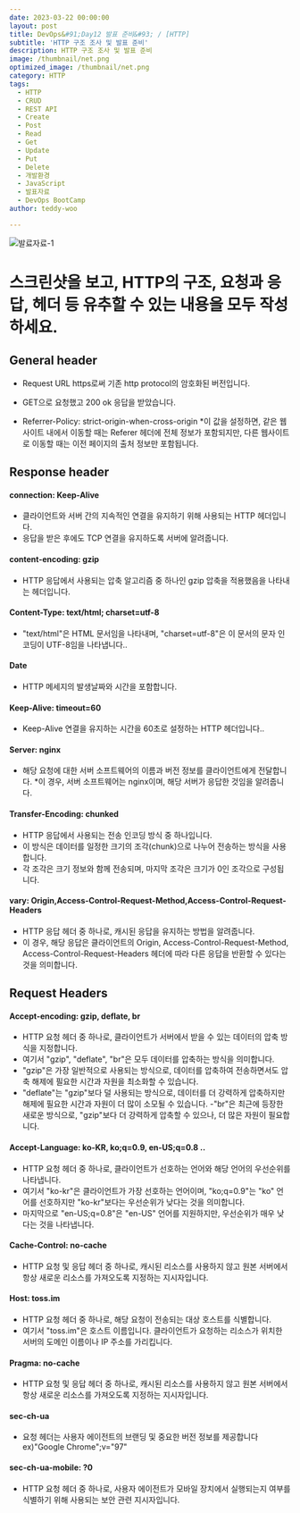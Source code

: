 ```yaml
---
date: 2023-03-22 00:00:00
layout: post
title: DevOps&#91;Day12 발표 준비&#93; / [HTTP]
subtitle: 'HTTP 구조 조사 및 발표 준비'
description: HTTP 구조 조사 및 발표 준비
image: /thumbnail/net.png
optimized_image: /thumbnail/net.png
category: HTTP
tags:
  - HTTP
  - CRUD
  - REST API
  - Create
  - Post
  - Read
  - Get
  - Update
  - Put
  - Delete
  - 개발환경
  - JavaScript
  - 발표자료
  - DevOps BootCamp
author: teddy-woo

---
```


![발료자료-1](https://velog.velcdn.com/images/dnehgus6975/post/7f7702ec-6e1d-49c1-9be1-6b0e45058d9d/image.png)
# 스크린샷을 보고, HTTP의 구조, 요청과 응답, 헤더 등 유추할 수 있는 내용을 모두 작성하세요.

## General header
- Request URL
https로써 기존 http protocol의 암호화된 버전입니다.

- GET으로 요청했고 200 ok 응답을 받았습니다.

- Referrer-Policy: strict-origin-when-cross-origin
*이 값을 설정하면, 같은 웹사이트 내에서 이동할 때는 Referer 헤더에 전체 정보가 포함되지만, 다른 웹사이트로 이동할 때는 이전 페이지의 출처 정보만 포함됩니다.

## Response header
#### connection: Keep-Alive
- 클라이언트와 서버 간의 지속적인 연결을 유지하기 위해 사용되는 HTTP 헤더입니다.
- 응답을 받은 후에도 TCP 연결을 유지하도록 서버에 알려줍니다.

#### content-encoding: gzip
- HTTP 응답에서 사용되는 압축 알고리즘 중 하나인 gzip 압축을 적용했음을 나타내는 헤더입니다. 

#### Content-Type: text/html; charset=utf-8
- "text/html"은 HTML 문서임을 나타내며, "charset=utf-8"은 이 문서의 문자 인코딩이 UTF-8임을 나타냅니다..

#### Date
- HTTP 메세지의 발생날짜와 시간을 포함합니다.

#### Keep-Alive: timeout=60
- Keep-Alive 연결을 유지하는 시간을 60초로 설정하는 HTTP 헤더입니다..

#### Server: nginx
- 해당 요청에 대한 서버 소프트웨어의 이름과 버전 정보를 클라이언트에게 전달합니다. 
*이 경우, 서버 소프트웨어는 nginx이며, 해당 서버가 응답한 것임을 알려줍니다.

#### Transfer-Encoding: chunked
- HTTP 응답에서 사용되는 전송 인코딩 방식 중 하나입니다. 
- 이 방식은 데이터를 일정한 크기의 조각(chunk)으로 나누어 전송하는 방식을 사용합니다. 
- 각 조각은 크기 정보와 함께 전송되며, 마지막 조각은 크기가 0인 조각으로 구성됩니다.

#### vary: Origin,Access-Control-Request-Method,Access-Control-Request-Headers
- HTTP 응답 헤더 중 하나로, 캐시된 응답을 유지하는 방법을 알려줍니다.
- 이 경우, 해당 응답은 클라이언트의 Origin, Access-Control-Request-Method, 
Access-Control-Request-Headers 헤더에 따라 다른 응답을 반환할 수 있다는 것을 의미합니다.

## Request Headers


#### Accept-encoding: gzip, deflate, br
- HTTP 요청 헤더 중 하나로, 클라이언트가 서버에서 받을 수 있는 데이터의 압축 방식을 지정합니다.
- 여기서 "gzip", "deflate", "br"은 모두 데이터를 압축하는 방식을 의미합니다.
-  "gzip"은 가장 일반적으로 사용되는 방식으로, 데이터를 압축하여 전송하면서도 압축 해제에 필요한 시간과 자원을 최소화할 수 있습니다.
- "deflate"는 "gzip"보다 덜 사용되는 방식으로, 데이터를 더 강력하게 압축하지만 해제에 필요한 시간과 자원이 더 많이 소모될 수 있습니다.
-"br"은 최근에 등장한 새로운 방식으로, "gzip"보다 더 강력하게 압축할 수 있으나, 더 많은 자원이 필요합니다.

#### Accept-Language: ko-KR, ko;q=0.9, en-US;q=0.8 ..
-  HTTP 요청 헤더 중 하나로, 클라이언트가 선호하는 언어와 해당 언어의 우선순위를 나타냅니다.
- 여기서 "ko-kr"은 클라이언트가 가장 선호하는 언어이며, "ko;q=0.9"는 "ko" 언어를 선호하지만 "ko-kr"보다는 우선순위가 낮다는 것을 의미합니다. 
- 마지막으로 "en-US;q=0.8"은 "en-US" 언어를 지원하지만, 우선순위가 매우 낮다는 것을 나타냅니다.
#### Cache-Control: no-cache
-  HTTP 요청 및 응답 헤더 중 하나로, 캐시된 리소스를 사용하지 않고 원본 서버에서 항상 새로운 리소스를 가져오도록 지정하는 지시자입니다.

#### Host: toss.im
- HTTP 요청 헤더 중 하나로, 해당 요청이 전송되는 대상 호스트를 식별합니다.
- 여기서 "toss.im"은 호스트 이름입니다. 클라이언트가 요청하는 리소스가 위치한 서버의 도메인 이름이나 IP 주소를 가리킵니다.

#### Pragma: no-cache
- HTTP 요청 및 응답 헤더 중 하나로, 캐시된 리소스를 사용하지 않고 원본 서버에서 항상 새로운 리소스를 가져오도록 지정하는 지시자입니다.

#### sec-ch-ua
- 요청 헤더는 사용자 에이전트의 브랜딩 및 중요한 버전 정보를 제공합니다
ex)"Google Chrome";v="97"

#### sec-ch-ua-mobile: ?0
- HTTP 요청 헤더 중 하나로, 사용자 에이전트가 모바일 장치에서 실행되는지 여부를 식별하기 위해 사용되는 보안 관련 지시자입니다.

